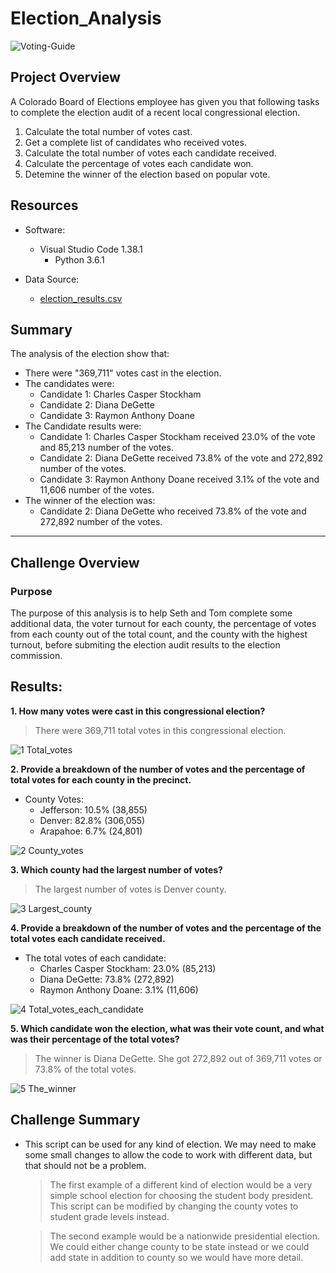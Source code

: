 # Election_Analysis

![Voting-Guide](https://user-images.githubusercontent.com/89308251/158933934-a489d1c3-1bc7-4711-b0a2-2de85a638852.png)

## Project Overview
A Colorado Board of Elections employee has given you that following tasks to complete the election audit of a recent local congressional election.

1. Calculate the total number of votes cast.
2. Get a complete list of candidates who received votes.
3. Calculate the total number of votes each candidate received.
4. Calculate the percentage of votes each candidate won.
5. Detemine the winner of the election based on popular vote.

## Resources
- Software: 
   - Visual Studio Code 1.38.1
      - Python 3.6.1

- Data Source: 
   - [election_results.csv](https://github.com/SYDsCorner/Election_Analysis/blob/main/Resources/election_results.csv)


## Summary
The analysis of the election show that:
- There were "369,711" votes cast in the election.
- The candidates were:
  - Candidate 1: Charles Casper Stockham
  - Candidate 2: Diana DeGette
  - Candidate 3: Raymon Anthony Doane
- The Candidate  results were:
  - Candidate 1: Charles Casper Stockham received 23.0% of the vote and 85,213 number of the votes.
  - Candidate 2: Diana DeGette received 73.8% of the vote and 272,892 number of the votes.
  - Candidate 3: Raymon Anthony Doane received 3.1% of the vote and 11,606 number of the votes.
- The winner of the election was:
  - Candidate 2: Diana DeGette who received 73.8% of the vote and 272,892 number of the votes.

--------------------------------------------------------

## Challenge Overview

### Purpose
   The purpose of this analysis is to help Seth and Tom complete some additional data, the voter turnout for each county, the percentage of votes from each county out of the total count, and the county with the highest turnout, before submiting the election audit results to the election commission.
	
## Results: 

**1. How many votes were cast in this congressional election?**
	
   > There were 369,711 total votes in this congressional election.

![1 Total_votes](https://user-images.githubusercontent.com/89308251/132901288-b0ce60ce-50d5-4f6e-99d1-f69152411ac2.png)


**2. Provide a breakdown of the number of votes and the percentage of total votes for each county in the precinct.**
	
   - County Votes:
      - Jefferson: 10.5% (38,855)
      - Denver: 82.8% (306,055)
      - Arapahoe: 6.7% (24,801)

![2 County_votes](https://user-images.githubusercontent.com/89308251/132901378-e16d43b1-8d2b-4c0c-8783-2054613a777c.png)


**3. Which county had the largest number of votes?**
	
   > The largest number of votes is Denver county.

![3 Largest_county](https://user-images.githubusercontent.com/89308251/132901495-bc829376-ba47-4cc2-8cf3-241b4e62d53e.png)


**4. Provide a breakdown of the number of votes and the percentage of the total votes each candidate received.**
	
   - The total votes of each candidate:
      - Charles Casper Stockham: 23.0% (85,213)
      - Diana DeGette: 73.8% (272,892)
      - Raymon Anthony Doane: 3.1% (11,606)

![4 Total_votes_each_candidate](https://user-images.githubusercontent.com/89308251/132901515-0d8b1dcf-5017-4ac8-b430-292b4f08f0c8.png)


**5. Which candidate won the election, what was their vote count, and what was their percentage of the total votes?**
	
   > The winner is Diana DeGette. She got 272,892 out of 369,711 votes or 73.8% of the total votes.
 
 ![5 The_winner](https://user-images.githubusercontent.com/89308251/132901535-ed9457f7-55fb-40f5-ab97-b4016ff2fc33.png)


## Challenge Summary

- This script can be used for any kind of election. We may need to make some small changes to allow the code to work with different data, but that should not be a problem. 
  
   > The first example of a different kind of election would be a very simple school election for choosing the student body president. This script can be modified by changing the county votes to student grade levels instead.   
   
   > The second example would be a nationwide presidential election. We could either change county to be state instead or we could add state in addition to county so we would have more detail. 
    	

